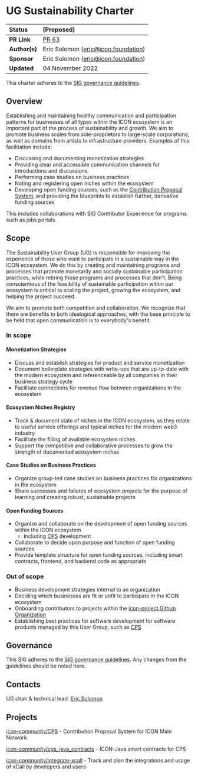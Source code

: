 # UG Sustainability Charter

| Status        | (Proposed)       |
:-------------- |:---------------------------------------------------- |
| **PR Link**   | [PR 63](https://github.com/icon-project/community/pull/63)|
| **Author(s)** | Eric Solomon (eric@icon.foundation) |
| **Sponsor**   | Eric Solomon (eric@icon.foundation) |
| **Updated**   | 04 November 2022 |

This charter adheres to the [SIG governance guidelines](/guidelines/governance/sig-governance-guidelines.md).

## Overview

Establishing and maintaining healthy communication and participation patterns for businesses of all types within the ICON ecosystem is an important part of the process of sustainability and growth. We aim to promote business scales from sole-proprietors to large-scale corporations, as well as domains from artists to infrastructure providers. Examples of this facilitation include: 

- Discussing and documenting monetization strategies
- Providing clear and accessible communication channels for introductions and discussions
- Performing case studies on business practices
- Noting and registering open niches within the ecosystem
- Developing open funding sources, such as the [Contribution Proposal System](cps.icon.community), and providing the blueprints to establish further, derivative funding sources

This includes collaborations with SIG Contributor Experience for programs such as jobs portals.

## Scope

The Sustainability User Group (UG) is responsible for improving the experience of those who want to participate in a sustainable way in the ICON ecosystem. We do this by creating and maintaining programs and processes that promote monetarily and socially sustainable participation practices, while retiring those programs and processes that don't. Being conscientious of the feasibility of sustainable participation within our ecosystem is critical to scaling the project, growing the ecosystem, and helping the project succeed.

We aim to promote both competition and collaboration. We recognize that there are benefits to both idealogical approaches, with the base principle to be held that open communication is to everybody's benefit.

### In scope

#### Monetization Strategies

- Discuss and establish strategies for product and service monetization
- Document boilerplate strategies with write-ups that are up-to-date with the modern ecosystem and referenceable by all companies in their business strategy cycle
- Facilitate connections for revenue flow between organizations in the ecosystem 

#### Ecosystem Niches Registry

- Track & document state of niches in the ICON ecosystem, as they relate to useful service offerings and typical niches for the modern web3 industry
- Facilitate the filling of available ecosystem niches
- Support the competitive and collaborative processes to grow the strength of documented ecosystem niches

#### Case Studies on Business Practices

- Organize group-led case studies on business practices for organizations in the ecosystem
- Share successes and failures of ecosystem projects for the purpose of learning and creating robust, sustainable projects

#### Open Funding Sources

- Organize and collaborate on the development of open funding sources within the ICON ecosystem
  - Including [CPS] development
- Collaborate to decide upon purpose and function of open funding sources
- Provide template structure for open funding sources, including smart contracts, frontend, and backend code as appropriate

### Out of scope

- Business development strategies internal to an organization
- Deciding which businesses are fit or unfit to participate in the ICON ecosystem
- Onboarding contributors to projects within the [icon-project Github Organization](github.com/icon-project)
- Establishing best practices for software development for software products managed by this User Group, such as [CPS](https://github.com/icon-community/CPS)

## Governance

This SIG adheres to the [SIG governance guidelines](/guidelines/governance/sig-governance-guidelines.md). Any changes from the guidelines should be noted here.

## Contacts

UG chair & technical lead: [Eric Solomon](https://github.com/han-so1omon)

## Projects

[icon-community/CPS](https://github.com/icon-community/CPS) - Contribution Proposal System for ICON Main Network

[icon-community/cps_java_contracts](https://github.com/icon-community/cps_java_contracts) - ICON-Java smart contracts for CPS

[icon-community/integrate-xcall](https://github.com/icon-community/integrate-xcall) - Track and plan the integrations and usage of xCall by developers and users

[CPS]: (https://github.com/icon-community/cps)